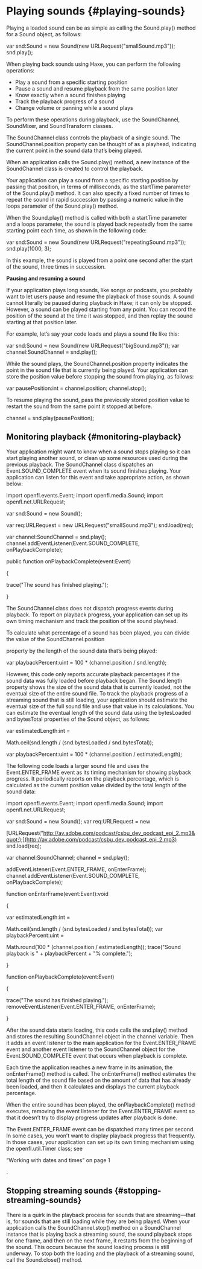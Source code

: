 # Playing sounds {#playing-sounds}

Playing a loaded sound can be as simple as calling the Sound.play() method for a Sound object, as follows:

var snd:Sound = new Sound(new URLRequest(&quot;smallSound.mp3&quot;)); snd.play();

When playing back sounds using Haxe, you can perform the following operations:

*   Play a sound from a specific starting position
*   Pause a sound and resume playback from the same position later
*   Know exactly when a sound finishes playing
*   Track the playback progress of a sound
*   Change volume or panning while a sound plays

To perform these operations during playback, use the SoundChannel, SoundMixer, and SoundTransform classes.

The SoundChannel class controls the playback of a single sound. The SoundChannel.position property can be thought of as a playhead, indicating the current point in the sound data that’s being played.

When an application calls the Sound.play() method, a new instance of the SoundChannel class is created to control the playback.

Your application can play a sound from a specific starting position by passing that position, in terms of milliseconds, as the startTime parameter of the Sound.play() method. It can also specify a fixed number of times to repeat the sound in rapid succession by passing a numeric value in the loops parameter of the Sound.play() method.

When the Sound.play() method is called with both a startTime parameter and a loops parameter, the sound is played back repeatedly from the same starting point each time, as shown in the following code:

var snd:Sound = new Sound(new URLRequest(&quot;repeatingSound.mp3&quot;)); snd.play(1000, 3);

In this example, the sound is played from a point one second after the start of the sound, three times in succession.

**Pausing and resuming a sound**

If your application plays long sounds, like songs or podcasts, you probably want to let users pause and resume the playback of those sounds. A sound cannot literally be paused during playback in Haxe; it can only be stopped. However, a sound can be played starting from any point. You can record the position of the sound at the time it was stopped, and then replay the sound starting at that position later.

For example, let’s say your code loads and plays a sound file like this:

var snd:Sound = new Sound(new URLRequest(&quot;bigSound.mp3&quot;)); var channel:SoundChannel = snd.play();

While the sound plays, the SoundChannel.position property indicates the point in the sound file that is currently being played. Your application can store the position value before stopping the sound from playing, as follows:

var pausePosition:int = channel.position; channel.stop();

To resume playing the sound, pass the previously stored position value to restart the sound from the same point it stopped at before.

channel = snd.play(pausePosition);

## Monitoring playback {#monitoring-playback}

Your application might want to know when a sound stops playing so it can start playing another sound, or clean up some resources used during the previous playback. The SoundChannel class dispatches an Event.SOUND_COMPLETE event when its sound finishes playing. Your application can listen for this event and take appropriate action, as shown below:

import openfl.events.Event; import openfl.media.Sound; import openfl.net.URLRequest;

var snd:Sound = new Sound();

var req:URLRequest = new URLRequest(&quot;smallSound.mp3&quot;); snd.load(req);

var channel:SoundChannel = snd.play(); channel.addEventListener(Event.SOUND_COMPLETE, onPlaybackComplete);

public function onPlaybackComplete(event:Event)

{

trace(&quot;The sound has finished playing.&quot;);

}

The SoundChannel class does not dispatch progress events during playback. To report on playback progress, your application can set up its own timing mechanism and track the position of the sound playhead.

To calculate what percentage of a sound has been played, you can divide the value of the SoundChannel.position

property by the length of the sound data that’s being played:

var playbackPercent:uint = 100 * (channel.position / snd.length);

However, this code only reports accurate playback percentages if the sound data was fully loaded before playback began. The Sound.length property shows the size of the sound data that is currently loaded, not the eventual size of the entire sound file. To track the playback progress of a streaming sound that is still loading, your application should estimate the eventual size of the full sound file and use that value in its calculations. You can estimate the eventual length of the sound data using the bytesLoaded and bytesTotal properties of the Sound object, as follows:

var estimatedLength:int =

Math.ceil(snd.length / (snd.bytesLoaded / snd.bytesTotal));

var playbackPercent:uint = 100 * (channel.position / estimatedLength);

The following code loads a larger sound file and uses the Event.ENTER_FRAME event as its timing mechanism for showing playback progress. It periodically reports on the playback percentage, which is calculated as the current position value divided by the total length of the sound data:

import openfl.events.Event; import openfl.media.Sound; import openfl.net.URLRequest;

var snd:Sound = new Sound(); var req:URLRequest = new

[URLRequest(&quot;http://av.adobe.com/podcast/csbu_dev_podcast_epi_2.mp3&quot;);](http://av.adobe.com/podcast/csbu_dev_podcast_epi_2.mp3) snd.load(req);

var channel:SoundChannel; channel = snd.play();

addEventListener(Event.ENTER_FRAME, onEnterFrame); channel.addEventListener(Event.SOUND_COMPLETE, onPlaybackComplete);

function onEnterFrame(event:Event):void

{

var estimatedLength:int =

Math.ceil(snd.length / (snd.bytesLoaded / snd.bytesTotal)); var playbackPercent:uint =

Math.round(100 * (channel.position / estimatedLength)); trace(&quot;Sound playback is &quot; + playbackPercent + &quot;% complete.&quot;);

}

function onPlaybackComplete(event:Event)

{

trace(&quot;The sound has finished playing.&quot;); removeEventListener(Event.ENTER_FRAME, onEnterFrame);

}

After the sound data starts loading, this code calls the snd.play() method and stores the resulting SoundChannel object in the channel variable. Then it adds an event listener to the main application for the Event.ENTER_FRAME event and another event listener to the SoundChannel object for the Event.SOUND_COMPLETE event that occurs when playback is complete.

Each time the application reaches a new frame in its animation, the onEnterFrame() method is called. The onEnterFrame() method estimates the total length of the sound file based on the amount of data that has already been loaded, and then it calculates and displays the current playback percentage.

When the entire sound has been played, the onPlaybackComplete() method executes, removing the event listener for the Event.ENTER_FRAME event so that it doesn’t try to display progress updates after playback is done.

The Event.ENTER_FRAME event can be dispatched many times per second. In some cases, you won’t want to display playback progress that frequently. In those cases, your application can set up its own timing mechanism using the openfl.util.Timer class; see

“Working with dates and times” on page 1

.

## Stopping streaming sounds {#stopping-streaming-sounds}

There is a quirk in the playback process for sounds that are streaming—that is, for sounds that are still loading while they are being played. When your application calls the SoundChannel.stop() method on a SoundChannel instance that is playing back a streaming sound, the sound playback stops for one frame, and then on the next frame, it restarts from the beginning of the sound. This occurs because the sound loading process is still underway. To stop both the loading and the playback of a streaming sound, call the Sound.close() method.